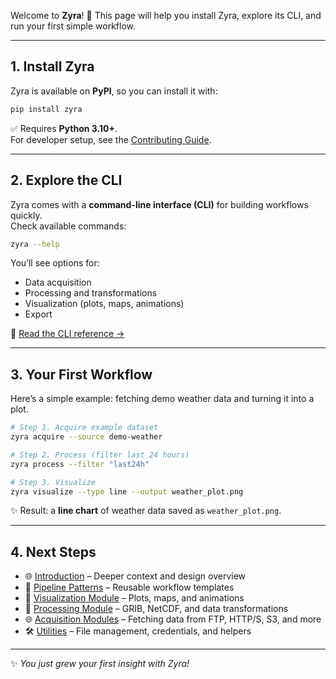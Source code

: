 Welcome to **Zyra**! 🌿 This page will help you install Zyra, explore its CLI, and run your first simple workflow.  

---

## 1. Install Zyra

Zyra is available on **PyPI**, so you can install it with:

```bash
pip install zyra
```

✅ Requires **Python 3.10+**.  
For developer setup, see the [Contributing Guide](https://github.com/NOAA-GSL/zyra/wiki/Contributing).

---

## 2. Explore the CLI

Zyra comes with a **command-line interface (CLI)** for building workflows quickly.  
Check available commands:

```bash
zyra --help
```

You’ll see options for:  
- Data acquisition  
- Processing and transformations  
- Visualization (plots, maps, animations)  
- Export  

📖 [Read the CLI reference →](https://noaa-gsl.github.io/zyra/api/zyra.cli.html)

---

## 3. Your First Workflow

Here’s a simple example: fetching demo weather data and turning it into a plot.

```bash
# Step 1. Acquire example dataset
zyra acquire --source demo-weather

# Step 2. Process (filter last 24 hours)
zyra process --filter "last24h"

# Step 3. Visualize
zyra visualize --type line --output weather_plot.png
```

✨ Result: a **line chart** of weather data saved as `weather_plot.png`.

---

## 4. Next Steps

- 🌐 [Introduction](https://github.com/NOAA-GSL/zyra/wiki/Introduction) – Deeper context and design overview  
- 🧩 [Pipeline Patterns](https://github.com/NOAA-GSL/zyra/wiki/Pipeline-Patterns) – Reusable workflow templates  
- 🎨 [Visualization Module](https://noaa-gsl.github.io/zyra/api/zyra.visualization.html) – Plots, maps, and animations  
- 🔧 [Processing Module](https://noaa-gsl.github.io/zyra/api/zyra.processing.html) – GRIB, NetCDF, and data transformations  
- 🌐 [Acquisition Modules](https://noaa-gsl.github.io/zyra/api/zyra.connectors.html) – Fetching data from FTP, HTTP/S, S3, and more  
- 🛠️ [Utilities](https://noaa-gsl.github.io/zyra/api/zyra.utils.html) – File management, credentials, and helpers  

---

✨ *You just grew your first insight with Zyra!*  
